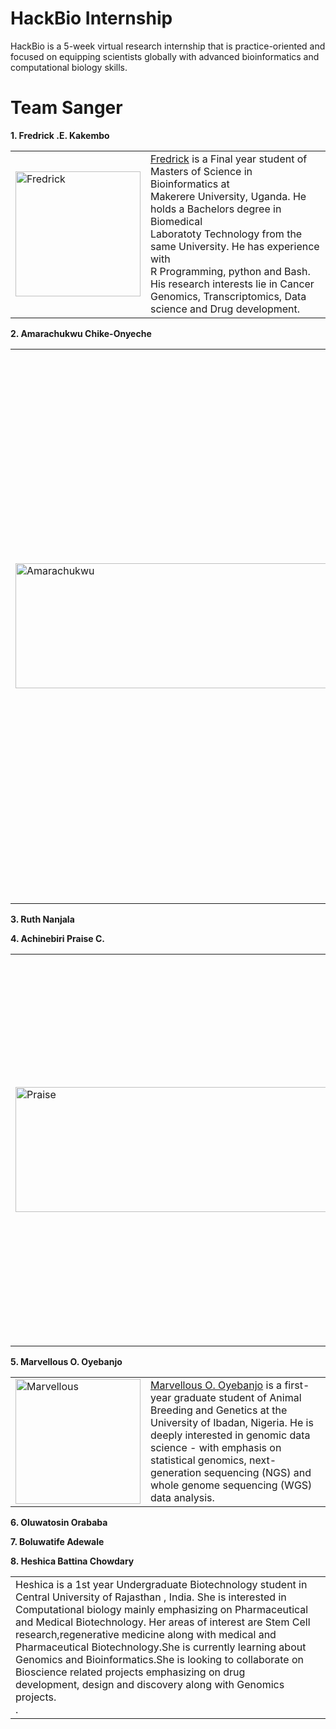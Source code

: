 # **HackBio Internship**
HackBio is a 5-week virtual research internship that is practice-oriented and focused on equipping scientists globally with advanced bioinformatics and computational biology skills.
# **Team Sanger**

[comment]: <> (Fredrick's Profile)
**1. Fredrick .E. Kakembo**  
<table>
  <tr>
    <td><img src="https://avatars.githubusercontent.com/u/42891354?v=4" alt="Fredrick" width="200" height="200" /></td>
    <td><a href="https://www.linkedin.com/in/fredrick-e-kakembo-53b36b120">Fredrick</a> is a Final year student of Masters of Science in Bioinformatics at<br \>Makerere University, Uganda. He holds a Bachelors degree in Biomedical<br \>Laboratoty Technology from the same University. He has experience with <br \>R Programming, python and Bash. His research interests lie in Cancer<br \>Genomics, Transcriptomics, Data science and Drug development.<br /\></td>
  </tr>
</table>

[comment]: <> (Amarachukwu's profile)
**2. Amarachukwu Chike-Onyeche**

<table>
  <tr>
     <td><img src="https://avatars.githubusercontent.com/u/83126208?v=4" alt="Amarachukwu" width="1000" height="200" /></td>
     <td><a href="https://www.linkedin.com/in/amarachukwu-chike-onyeche">Amarachukwu</a> has a Master of Science degree in Biomedical Sciences with a specialisation in Clinical Biochemistry from Middlesex University, London. She also holds a Bachelors degree in Biochemistry from the University of PortHarcourt, Nigeria. She has experience with ELISA, Ligandtracing, LC-MS, MALDI-TOF bioanalytical techniques and R, python and SQL programming languages. She also has intermediate knowledge of some bioinformatics algorithm tools. She is currently seeking for PhD studentship, with interests in Cancer Genomics, drug design, New generation sequencing(NGS), whole genome sequencing(WGS) and Transcriptomics.<br /\></td>
  </tr>
  </table>




**3. Ruth Nanjala**


[comment]: <> (Praise's profile)
**4. Achinebiri Praise C.**
<table>
  <tr> 
     <td><img src="https://avatars.githubusercontent.com/u/83349086?s=400&u=e912fadd5c4784aa490d460d2a072c8161ab6f74&v=4" alt="Praise" width="1000" height="200" /></td>
     <td><a href="https://www.linkedin.com/in/praise-achinebiri">Praise</a> has a Bachelor of Science degree in Biochemistry from Caleb University, Nigeria. She has experience with R, and python programming languages. She also has intermediate knowledge of some bioinformatics algorithm tools. She is currently seeking to apply for a Masters program in Biochemistry and Molecular Biology, with interests in Drug design, Bioinformatics, Impact of diet on chronics diseases and Transcriptomics.<br /\></td>
  </tr>
  </table>
 
[comment]: <> (Marvellous' Profile)
**5. Marvellous O. Oyebanjo**
<table>
  <tr>
    <td><img src="https://avatars.githubusercontent.com/u/88282876?v=4" alt="Marvellous" width="200" height="200" /></td>
    <td><a href="www.linkedin.com/in/marvellous-oyebanjo">Marvellous O. Oyebanjo</a> is a first-year graduate student of Animal Breeding and Genetics at the <br \>University of Ibadan, Nigeria. He is deeply interested in genomic data science - with emphasis on <br \>statistical genomics, next-generation sequencing (NGS) and whole genome sequencing (WGS) <br \>data analysis.<br /\></td>
  </tr>
 </table>



**6. Oluwatosin Orababa**

**7. Boluwatife Adewale**


[comment]: <> (Heshica's Profile)

**8. Heshica Battina Chowdary**
<table>
  <tr>
<td>Heshica is a 1st year Undergraduate Biotechnology student in Central University of Rajasthan , India. She is interested in Computational biology mainly emphasizing on Pharmaceutical and Medical Biotechnology. Her areas of interest are Stem Cell research,regenerative medicine along with medical and Pharmaceutical Biotechnology.She is currently learning about Genomics and Bioinformatics.She is looking to collaborate on Bioscience related projects emphasizing on drug development, design and discovery along with Genomics projects.<br \>.<br /\></td>
<td><How to reach me on LinkedIn: https://www.linkedin.com/in/heshica-battina-chowdary-736308211</td>
</tr>
 </table>
